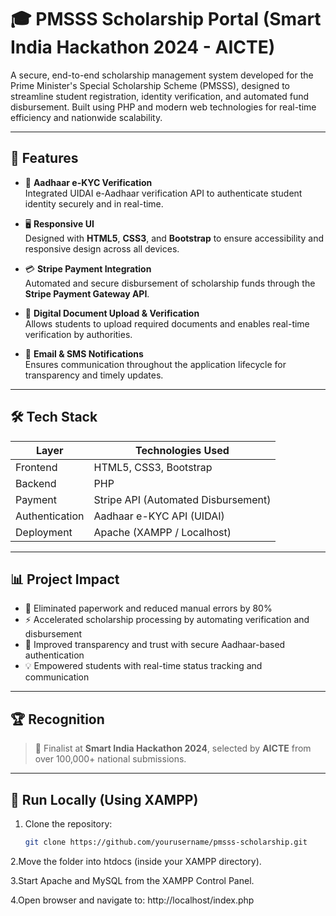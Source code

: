 # 🎓 PMSSS Scholarship Portal (Smart India Hackathon 2024 - AICTE)

A secure, end-to-end scholarship management system developed for the Prime Minister's Special Scholarship Scheme (PMSSS), designed to streamline student registration, identity verification, and automated fund disbursement. Built using PHP and modern web technologies for real-time efficiency and nationwide scalability.

---

## 🚀 Features

- 🔐 **Aadhaar e-KYC Verification**  
  Integrated UIDAI e-Aadhaar verification API to authenticate student identity securely and in real-time.

- 🖥️ **Responsive UI**  
  Designed with **HTML5**, **CSS3**, and **Bootstrap** to ensure accessibility and responsive design across all devices.

- 💳 **Stripe Payment Integration**  
  Automated and secure disbursement of scholarship funds through the **Stripe Payment Gateway API**.

- 📄 **Digital Document Upload & Verification**  
  Allows students to upload required documents and enables real-time verification by authorities.

- 🧾 **Email & SMS Notifications**  
  Ensures communication throughout the application lifecycle for transparency and timely updates.

---

## 🛠️ Tech Stack

| Layer         | Technologies Used                                       |
|---------------|----------------------------------------------------------|
| Frontend      | HTML5, CSS3, Bootstrap                                   |
| Backend       | PHP                                                      |
| Payment       | Stripe API (Automated Disbursement)                      |
| Authentication| Aadhaar e-KYC API (UIDAI)                                |
| Deployment    | Apache (XAMPP / Localhost)                               |

---

## 📊 Project Impact

- 📝 Eliminated paperwork and reduced manual errors by 80%  
- ⚡ Accelerated scholarship processing by automating verification and disbursement  
- 🔐 Improved transparency and trust with secure Aadhaar-based authentication  
- 💡 Empowered students with real-time status tracking and communication

---

## 🏆 Recognition

> 🏅 Finalist at **Smart India Hackathon 2024**, selected by **AICTE** from over 100,000+ national submissions.

---

## 🧪 Run Locally (Using XAMPP)

1. Clone the repository:
   ```bash
   git clone https://github.com/yourusername/pmsss-scholarship.git
2.Move the folder into htdocs (inside your XAMPP directory).

3.Start Apache and MySQL from the XAMPP Control Panel.

4.Open browser and navigate to:
  http://localhost/index.php

